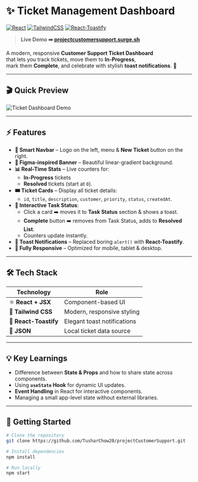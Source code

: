 # ✨ Ticket Management Dashboard

[![React](https://img.shields.io/badge/React-18.0-blue?logo=react)](https://react.dev/)
[![TailwindCSS](https://img.shields.io/badge/Tailwind-3.0-06B6D4?logo=tailwindcss)](https://tailwindcss.com/)
[![React-Toastify](https://img.shields.io/badge/React--Toastify-9.1-ff9800?logo=react)](https://fkhadra.github.io/react-toastify/introduction)

> **Live Demo ➡️ [projectcustomersupport.surge.sh](http://projectcustomersupport.surge.sh/)**

A modern, responsive **Customer Support Ticket Dashboard**  
that lets you track tickets, move them to **In-Progress**,  
mark them **Complete**, and celebrate with stylish **toast notifications**. 🚀

---

## 🎬 Quick Preview

![Ticket Dashboard Demo]([https://media0.giphy.com/media/v1.Y2lkPTc5MGI3NjExbnltOXU3cDE0anl0djd6NXJjOHU5dmdocmlsZWVuZDRmZ2ZxemF3MyZlcD12MV9pbnRlcm5hbF9naWZfYnlfaWQmY3Q9Zw/GghGKaZ8JeHJx0apQC/giphy.gif](https://media1.giphy.com/media/v1.Y2lkPTc5MGI3NjExMTk3dmIwdDI5dnA0YXFqbDU0YW5qOW9ucDFxbWZjNzI2anlvazU2ZSZlcD12MV9pbnRlcm5hbF9naWZfYnlfaWQmY3Q9Zw/kIYS6HTkZYlPMdgObv/giphy.gif))

---

## ⚡ Features

- **🧭 Smart Navbar** – Logo on the left, menu & **New Ticket** button on the right.
- **🎨 Figma-inspired Banner** – Beautiful linear-gradient background.
- **📊 Real-Time Stats** – Live counters for:
  - **In-Progress** tickets
  - **Resolved** tickets (start at `0`).
- **🎟️ Ticket Cards** – Display all ticket details:
  - `id`, `title`, `description`, `customer`, `priority`, `status`, `createdAt`.
- **🔄 Interactive Task Status**:
  - Click a card ➡️ moves it to **Task Status** section & shows a toast.
  - **Complete** button ➡️ removes from Task Status, adds to **Resolved List**.
  - Counters update instantly.
- **🔔 Toast Notifications** – Replaced boring `alert()` with **React-Toastify**.
- **📱 Fully Responsive** – Optimized for mobile, tablet & desktop.

---

## 🛠️ Tech Stack

| Technology            | Role                        |
| --------------------- | --------------------------- |
| ⚛️ **React + JSX**    | Component-based UI          |
| 🎨 **Tailwind CSS**   | Modern, responsive styling  |
| 🔔 **React-Toastify** | Elegant toast notifications |
| 📄 **JSON**           | Local ticket data source    |

---

## 💡 Key Learnings

- Difference between **State & Props** and how to share state across components.
- Using **`useState` Hook** for dynamic UI updates.
- **Event Handling** in React for interactive components.
- Managing a small app-level state without external libraries.

---

## 🚀 Getting Started

```bash
# Clone the repository
git clone https://github.com/TusharChow20/projectCustomerSupport.git

# Install dependencies
npm install

# Run locally
npm start
```
